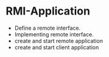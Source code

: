 # RMI-Application

- Define a remote interface.
- Implementing remote interface.
- create and start remote application
- create and start client application
